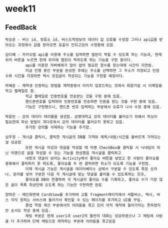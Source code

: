 # week11

## FeedBack

    박승준 - 버스 id, 정류소 id, 버스도착정보의 데이터 값 오류를 수정함 그러나 api값을 받아오는 과정에서 값을 받아오면 호출이 안되고있어 수정중에 있음
    
    김다혜 - 카카오맵 api를 이용해 주소를 입력하면 맵핀이 찍힐 수 있도록 하는 기능과, 현재위치 버튼을 누르면 현재 위치에 맵핀이 찍히도록 하는 기능을 구현 중이다. 
             api를 이용한 자바예제가 많이 없어 필요한 함수를 찾는데에 시간이 지연됨.
             지금 진행 중인 부분을 완성한 후에는 주소를 선택하면 그 주소가 지정되고 인원 수와 시간을 지정하면 택시 모집글이 작성되는 기능을 구현할 예정이다.
    
    마혜준 - 재학생 인증하는 방법을 재학증명서 이미지 업로드하는 것에서 회원가입 시 이메일을 학교 웹메일로 함. 
             학교 웹메일로 인증번호를 전송받는 것을 구현 중에 있음.
             핸드폰번호를 입력하여 인증번호를 전송하면 인증을 받는 것을 구현 중에 있음.
             기능은 구현했으나, 핸드폰 번호 입력하는 부분에서 오류가 나서 수정 중에 있음.
    
    박윤빈 - 강의 데이터 테이블을 생성함. 상명대학교 강의 데이터를 불러오기 위해서 파싱이 필요한데 파싱 방법이 까다로워서 강의 데이터를 불러오지 못하고 있음. 
             추가한 강의를 삭제하는 기능을 추가함.
    
    심우정 - 게시글 클릭시, 클릭한 게시글의 DB를 가져와 제목/내용/시간을 올바르게 가져오는 걸 성공함 
             또한 게시글 작성과 댓글을 작성할 때 익명 CheckBox를 클릭할 시 닉네임이 아닌 익명으로 글을 작성할 수 있는 기능을 완성했음 게시글을 클릭하고 
             내용과 댓글이 보이는 Activity에서 좋아요 버튼을 넣었고 한 사람이 좋아요를 중복해서 클릭하지 못 하도록, 좋아요를 두 번 클릭하면 취소가 되도록 기능을 구현함.
             이제 게시글 기능은 게시글을 데이터베이스 상에서 구분할 수 있도록 특정 숫자나, 문자를 넣어 구분한 다음 각 게시글에 맞는 댓글을 불러올 수 있도록하는 것과, 
             좋아요를 DB와 연결하여 각 게시글의 좋아요 수를 기록하고, 좋아요 수가 가장 많은 글이 목록 최상단에 오도록 하는 기능만 구현하면 완료
             
    양하은 - 메인화면에 CardView를 추가하여 교통 fragment페이지에서 셔틀버스, 택시, 버스 각각 원하는 서비스에 들어가서 확인할 수 있는 페이지를 추가하고 UI를 꾸밈.
             졸업 학점 계산 부분에서의 어려움을 겪고 있어 아직 제작에 들어가지는 못하였지만 순서도 작성 중에 있음.
             채팅 부분은 현재 user1과 user2의 둘만의 대화는 성공하였으나 그 채팅에 사람을 더 추가하여 단체 채팅으로 제작하는 부분에 어려움을 겪고있음
             
             
